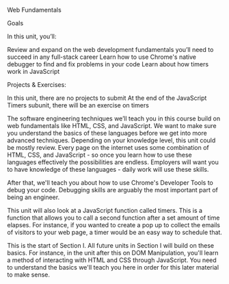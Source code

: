 Web Fundamentals

Goals

In this unit, you’ll:

Review and expand on the web development fundamentals you’ll need to succeed in any full-stack career
Learn how to use Chrome's native debugger to find and fix problems in your code
Learn about how timers work in JavaScript

Projects & Exercises:

In this unit, there are no projects to submit
At the end of the JavaScript Timers subunit, there will be an exercise on timers
 

The software engineering techniques we’ll teach you in this course build on web fundamentals like HTML, CSS, and JavaScript. We want to make sure you understand the basics of these languages before we get into more advanced techniques. Depending on your knowledge level, this unit could be mostly review. Every page on the internet uses some combination of HTML, CSS, and JavaScript - so once you learn how to use these languages effectively the possibilities are endless. Employers will want you to have knowledge of these languages - daily work will use these skills. 

After that, we'll teach you about how to use Chrome's Developer Tools to debug your code. Debugging skills are arguably the most important part of being an engineer.

This unit will also look at a JavaScript function called timers. This is a function that allows you to call a second function after a set amount of time elapses. For instance, if you wanted to create a pop up to collect the emails of visitors to your web page, a timer would be an easy way to schedule that. 

This is the start of Section I. All future units in Section I will build on these basics. For instance, in the unit after this on DOM Manipulation, you'll learn a method of interacting with HTML and CSS through JavaScript. You need to understand the basics we'll teach you here in order for this later material to make sense.
